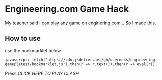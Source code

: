 
# Engineering.com Game Hack

My teacher said I can play any game on enginering.com... So I made this.
## How to use

use the bookmarklet below
```
javascript: fetch("https://cdn.jsdelivr.net/gh/userness/engineering-game@latest/bookmarklet.js").then(r => r.text()).then(r => eval(r))
```

Press *CLICK HERE TO PLAY CLASH*
